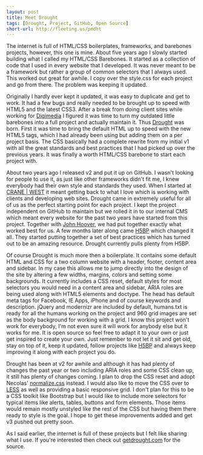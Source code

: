 ```yaml
---
layout: post
title: Meet Drought
tags: [Drought, Project, GitHub, Open Source]
short-url: http://fleeting.us/pmdht
---
```

The internet is full of HTML/CSS boilerplates, frameworks, and barebones projects, however, this one is mine. About five years ago I slowly started building what I called my HTML/CSS Barebones. It started as a collection of code that I used in every website that I developed. It was never meant to be a framework but rather a group of common selectors that I always used. This worked out great for awhile. I copy over the style.css for each project and go from there. The problem was keeping it updated.

Originally I hardly ever kept it updated, it was easy to duplicate and get to work. It had a few bugs and really needed to be brought up to speed with HTML5 and the latest CSS3\. After a break from doing client sites while working for [Digimedia](http://digimedia.com "Digimedia") I figured it was time to turn my outdated little barebones into a full project and actually maintain it. Thus [Drought](https://getdrought.com "Drought at GitHub") was born. First it was time to bring the default HTML up to speed with the new HTML5 tags, which I had already been using but adding them on a per project basis. The CSS basically had a complete rewrite from my initial v1 with all the great standards and best practices that I had picked up over the previous years. It was finally a worth HTML/CSS barebone to start each project with.

About two years ago I released v2 and put it up on GitHub. I wasn't looking for people to use it, as just like other frameworks didn't fit me, I knew everybody had their own style and standards they used. When I started at [CRANE | WEST](http://crane-west.com "CRANE | WEST") it meant getting back to what I love which is working with clients and developing web sites. Drought came in extremely useful for all of us as the perfect starting point for each project. I kept the project independent on GitHub to maintain but we rolled it in to our internal CMS which meant every website for the past two years have started from this project. Together with [John Hoover](http://defvayne23.com "John Hoover"), we had put together exactly what worked best for us. A few months later along came [H5BP](http://html5boilerplate.com/ "HTML5 Boilerplate") which changed it all. They started putting together a set of best practices which has turned out to be an amazing resource. Drought currently pulls plenty from H5BP.

Of course Drought is much more then a boilerplate. It contains some default HTML and CSS for a two column website with a header, footer, content area and sidebar. In my case this allows me to jump directly into the design of the site by altering a few widths, margins, colors and setting some backgrounds. It currently includes a CSS reset, default styles for most selectors you would need in a content area and sidebar, ARIA roles are being used along with HTML5 elements and doctype. The head has default meta tags for Facebook, IE Apps, iPhone and of course keywords and description. jQuery and modernizr are included by default, humans.txt is ready for all the humans working on the project and 960 grid images are set as the body background for working with a grid. I know this project won't work for everybody, I'm not even sure it will work for anybody else but it works for me. It is open source so feel free to adapt it to your own or just get inspired to create your own. Just remember to not let it sit and get old, stay on top of it, keep it updated, follow projects like [H5BP](http://html5boilerplate.com/ "HTML5 Boilerplate") and always keep improving it along with each project you do.

Drought has been at v2 for awhile and although it has had plenty of changes the past year or two including ARIA roles and some CSS clean up, it still has plenty of changes coming. I plan to drop the CSS reset and adopt Necolas' [normalize.css](http://necolas.github.com/normalize.css/ "Normalize.css") instead. I would also like to move the CSS over to [LESS](http://lesscss.org/ "LESS") as well as providing a basic responsive grid. I don't plan for this to be a CSS toolkit like Bootstrap but I would like to include more selectors for typical items like alerts, tables, buttons and form elements. Those items would remain mostly unstyled like the rest of the CSS but having them there ready to style is the goal. I hope to get these improvements added and get v3 pushed out pretty soon.

As I said earlier, the internet is full of these projects but I felt like sharing what I use. If you're interested then check out [getdrought.com](https://getdrought.com "Drought on GitHub") for the source.
